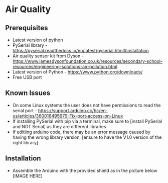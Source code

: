 # Air Quality 
## Prerequisites
 - Latest version of python
 - PySerial library - https://pyserial.readthedocs.io/en/latest/pyserial.html#installation
 - Air quality sensor kit from Dyson - https://www.jamesdysonfoundation.co.uk/resources/secondary-school-resources/engineering-solutions-air-pollution.html
 - Latest version of Python - https://www.python.org/downloads/
 - Free USB port 
## Known Issues
 - On some Linux systems the user does not have permissions to read the serial port - https://support.arduino.cc/hc/en-us/articles/360016495679-Fix-port-access-on-Linux
 - If installing PySerial with pip via a terminal, make sure to [install PySerial and NOT Serial] as they are different libraries
 - If editiing arduino code, there may be an error message caused by having the wrong library version, [ensure to have the V1.0 version of the right library]

## Installation 
 - Assemble the Arduino with the provided shield as in the picture below [IMAGE HERE]
